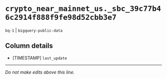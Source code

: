 # `crypto_near_mainnet_us._sbc_39c77b46c2914f888f9fe98d52cbb3e7`
`bq-1` | `bigquery-public-data`

## Column details
* [TIMESTAMP] `last_update`

-------------------------------------------------------------------------------
*Do not make edits above this line.*
